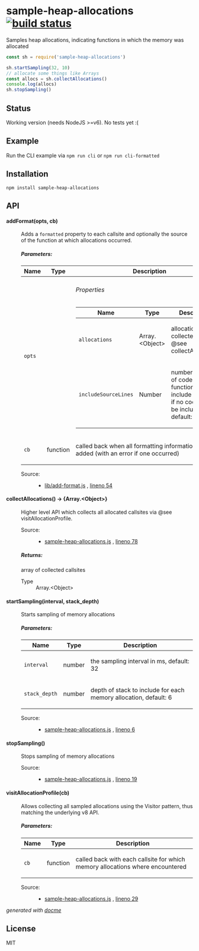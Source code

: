 # sample-heap-allocations [![build status](https://secure.travis-ci.org/thlorenz/sample-heap-allocations.png)](http://travis-ci.org/thlorenz/sample-heap-allocations)

Samples heap allocations, indicating functions in which the memory was allocated

```js
const sh = require('sample-heap-allocations')

sh.startSampling(32, 10)
// allocate some things like Arrays
const allocs = sh.collectAllocations()
console.log(allocs)
sh.stopSampling()
```

## Status

Working version (needs NodeJS >=v6). No tests yet :(

## Example

Run the CLI example via `npm run cli` or `npm run cli-formatted`

## Installation

    npm install sample-heap-allocations

## API

<!-- START docme generated API please keep comment here to allow auto update -->
<!-- DON'T EDIT THIS SECTION, INSTEAD RE-RUN docme TO UPDATE -->

<div>
<div class="jsdoc-githubify">
<section>
<article>
<div class="container-overview">
<dl class="details">
</dl>
</div>
<dl>
<dt>
<h4 class="name" id="addFormat"><span class="type-signature"></span>addFormat<span class="signature">(opts, cb)</span><span class="type-signature"></span></h4>
</dt>
<dd>
<div class="description">
<p>Adds a <code>formatted</code> property to each callsite and optionally the source of the function
at which allocations occurred.</p>
</div>
<h5>Parameters:</h5>
<table class="params">
<thead>
<tr>
<th>Name</th>
<th>Type</th>
<th class="last">Description</th>
</tr>
</thead>
<tbody>
<tr>
<td class="name"><code>opts</code></td>
<td class="type">
</td>
<td class="description last">
<h6>Properties</h6>
<table class="params">
<thead>
<tr>
<th>Name</th>
<th>Type</th>
<th class="last">Description</th>
</tr>
</thead>
<tbody>
<tr>
<td class="name"><code>allocations</code></td>
<td class="type">
<span class="param-type">Array.&lt;Object></span>
</td>
<td class="description last"><p>allocations collected via @see collectAllocations</p></td>
</tr>
<tr>
<td class="name"><code>includeSourceLines</code></td>
<td class="type">
<span class="param-type">Number</span>
</td>
<td class="description last"><p>number of lines of code of each function to include (set to <code>0</code> if no code should be included), default: 5</p></td>
</tr>
</tbody>
</table>
</td>
</tr>
<tr>
<td class="name"><code>cb</code></td>
<td class="type">
<span class="param-type">function</span>
</td>
<td class="description last"><p>called back when all formatting information was added (with an error if one occurred)</p></td>
</tr>
</tbody>
</table>
<dl class="details">
<dt class="tag-source">Source:</dt>
<dd class="tag-source"><ul class="dummy">
<li>
<a href="https://github.com/thlorenz/sample-heap-allocations/blob/master/lib/add-format.js">lib/add-format.js</a>
<span>, </span>
<a href="https://github.com/thlorenz/sample-heap-allocations/blob/master/lib/add-format.js#L54">lineno 54</a>
</li>
</ul></dd>
</dl>
</dd>
<dt>
<h4 class="name" id="collectAllocations"><span class="type-signature"></span>collectAllocations<span class="signature">()</span><span class="type-signature"> &rarr; {Array.&lt;Object>}</span></h4>
</dt>
<dd>
<div class="description">
<p>Higher level API which collects all allocated callsites via @see visitAllocationProfile.</p>
</div>
<dl class="details">
<dt class="tag-source">Source:</dt>
<dd class="tag-source"><ul class="dummy">
<li>
<a href="https://github.com/thlorenz/sample-heap-allocations/blob/master/sample-heap-allocations.js">sample-heap-allocations.js</a>
<span>, </span>
<a href="https://github.com/thlorenz/sample-heap-allocations/blob/master/sample-heap-allocations.js#L78">lineno 78</a>
</li>
</ul></dd>
</dl>
<h5>Returns:</h5>
<div class="param-desc">
<p>array of collected callsites</p>
</div>
<dl>
<dt>
Type
</dt>
<dd>
<span class="param-type">Array.&lt;Object></span>
</dd>
</dl>
</dd>
<dt>
<h4 class="name" id="startSampling"><span class="type-signature"></span>startSampling<span class="signature">(interval, stack_depth)</span><span class="type-signature"></span></h4>
</dt>
<dd>
<div class="description">
<p>Starts sampling of memory allocations</p>
</div>
<h5>Parameters:</h5>
<table class="params">
<thead>
<tr>
<th>Name</th>
<th>Type</th>
<th class="last">Description</th>
</tr>
</thead>
<tbody>
<tr>
<td class="name"><code>interval</code></td>
<td class="type">
<span class="param-type">number</span>
</td>
<td class="description last"><p>the sampling interval in ms, default: 32</p></td>
</tr>
<tr>
<td class="name"><code>stack_depth</code></td>
<td class="type">
<span class="param-type">number</span>
</td>
<td class="description last"><p>depth of stack to include for each memory allocation, default: 6</p></td>
</tr>
</tbody>
</table>
<dl class="details">
<dt class="tag-source">Source:</dt>
<dd class="tag-source"><ul class="dummy">
<li>
<a href="https://github.com/thlorenz/sample-heap-allocations/blob/master/sample-heap-allocations.js">sample-heap-allocations.js</a>
<span>, </span>
<a href="https://github.com/thlorenz/sample-heap-allocations/blob/master/sample-heap-allocations.js#L6">lineno 6</a>
</li>
</ul></dd>
</dl>
</dd>
<dt>
<h4 class="name" id="stopSampling"><span class="type-signature"></span>stopSampling<span class="signature">()</span><span class="type-signature"></span></h4>
</dt>
<dd>
<div class="description">
<p>Stops sampling of memory allocations</p>
</div>
<dl class="details">
<dt class="tag-source">Source:</dt>
<dd class="tag-source"><ul class="dummy">
<li>
<a href="https://github.com/thlorenz/sample-heap-allocations/blob/master/sample-heap-allocations.js">sample-heap-allocations.js</a>
<span>, </span>
<a href="https://github.com/thlorenz/sample-heap-allocations/blob/master/sample-heap-allocations.js#L19">lineno 19</a>
</li>
</ul></dd>
</dl>
</dd>
<dt>
<h4 class="name" id="visitAllocationProfile"><span class="type-signature"></span>visitAllocationProfile<span class="signature">(cb)</span><span class="type-signature"></span></h4>
</dt>
<dd>
<div class="description">
<p>Allows collecting all sampled allocations using the Visitor pattern, thus matching the underlying v8 API.</p>
</div>
<h5>Parameters:</h5>
<table class="params">
<thead>
<tr>
<th>Name</th>
<th>Type</th>
<th class="last">Description</th>
</tr>
</thead>
<tbody>
<tr>
<td class="name"><code>cb</code></td>
<td class="type">
<span class="param-type">function</span>
</td>
<td class="description last"><p>called back with each callsite for which memory allocations where encountered</p></td>
</tr>
</tbody>
</table>
<dl class="details">
<dt class="tag-source">Source:</dt>
<dd class="tag-source"><ul class="dummy">
<li>
<a href="https://github.com/thlorenz/sample-heap-allocations/blob/master/sample-heap-allocations.js">sample-heap-allocations.js</a>
<span>, </span>
<a href="https://github.com/thlorenz/sample-heap-allocations/blob/master/sample-heap-allocations.js#L29">lineno 29</a>
</li>
</ul></dd>
</dl>
</dd>
</dl>
</article>
</section>
</div>

*generated with [docme](https://github.com/thlorenz/docme)*
</div>
<!-- END docme generated API please keep comment here to allow auto update -->

## License

MIT
